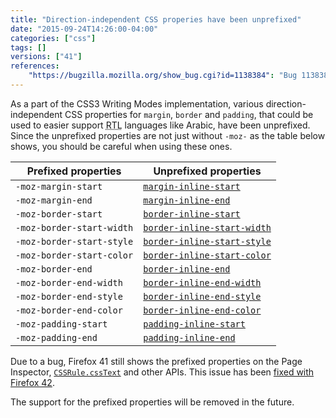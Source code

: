 ```yaml
---
title: "Direction-independent CSS properies have been unprefixed"
date: "2015-09-24T14:26:00-04:00"
categories: ["css"]
tags: []
versions: ["41"]
references:
    "https://bugzilla.mozilla.org/show_bug.cgi?id=1138384": "Bug 1138384 - enable CSS writing-mode support in release channels"
---
```

As a part of the CSS3 Writing Modes implementation, various direction-independent CSS properties for `margin`, `border` and `padding`, that could be used to easier support <abbr title="Right-to-Left">RTL</abbr> languages like Arabic, have been unprefixed. Since the unprefixed properties are not just without `-moz-` as the table below shows, you should be careful when using these ones.

| Prefixed properties       | Unprefixed properties                                                                                     |
| ------------------------- | --------------------------------------------------------------------------------------------------------- |
| `-moz-margin-start`       | [`margin-inline-start`](https://developer.mozilla.org/en-US/docs/Web/CSS/margin-inline-start)             |
| `-moz-margin-end`         | [`margin-inline-end`](https://developer.mozilla.org/en-US/docs/Web/CSS/margin-inline-end)                 |
| `-moz-border-start`       | [`border-inline-start`](https://developer.mozilla.org/en-US/docs/Web/CSS/border-inline-start)             |
| `-moz-border-start-width` | [`border-inline-start-width`](https://developer.mozilla.org/en-US/docs/Web/CSS/border-inline-start-width) |
| `-moz-border-start-style` | [`border-inline-start-style`](https://developer.mozilla.org/en-US/docs/Web/CSS/border-inline-start-style) |
| `-moz-border-start-color` | [`border-inline-start-color`](https://developer.mozilla.org/en-US/docs/Web/CSS/border-inline-start-color) |
| `-moz-border-end`         | [`border-inline-end`](https://developer.mozilla.org/en-US/docs/Web/CSS/border-inline-end)                 |
| `-moz-border-end-width`   | [`border-inline-end-width`](https://developer.mozilla.org/en-US/docs/Web/CSS/border-inline-end-width)     |
| `-moz-border-end-style`   | [`border-inline-end-style`](https://developer.mozilla.org/en-US/docs/Web/CSS/border-inline-end-style)     |
| `-moz-border-end-color`   | [`border-inline-end-color`](https://developer.mozilla.org/en-US/docs/Web/CSS/border-inline-end-color)     |
| `-moz-padding-start`      | [`padding-inline-start`](https://developer.mozilla.org/en-US/docs/Web/CSS/padding-inline-start)           |
| `-moz-padding-end`        | [`padding-inline-end`](https://developer.mozilla.org/en-US/docs/Web/CSS/padding-inline-start)             |

Due to a bug, Firefox 41 still shows the prefixed properties on the Page Inspector, [`CSSRule.cssText`](https://developer.mozilla.org/en-US/docs/Web/API/CSSRule/cssText) and other APIs. This issue has been [fixed with Firefox 42](https://www.fxsitecompat.com/en-US/docs/2015/cssrule-csstext-now-returns-unprefixed-writing-mode-aware-properties/).

The support for the prefixed properties will be removed in the future.
